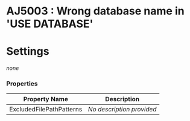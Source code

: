 # AJ5003 : Wrong database name in 'USE DATABASE'



# Settings

*none*

### Properties

| Property Name            | Description               |
|--------------------------|---------------------------|
| ExcludedFilePathPatterns | *No description provided* |

